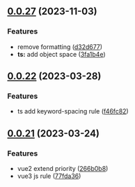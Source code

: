 ## [0.0.27](https://github.com/sujianqingfeng/eslint-config/compare/v0.0.25...v0.0.27) (2023-11-03)


### Features

* remove formatting ([d32d677](https://github.com/sujianqingfeng/eslint-config/commit/d32d677e02a27868304333a5c06b750436dbfd74))
* **ts:** add object space ([3fa1b4e](https://github.com/sujianqingfeng/eslint-config/commit/3fa1b4ee6a93c8801c1a4517d7370183c4a93248))



## [0.0.22](https://github.com/sujianqingfeng/eslint-config/compare/v0.0.21...v0.0.22) (2023-03-28)


### Features

* ts add keyword-spacing rule ([f46fc82](https://github.com/sujianqingfeng/eslint-config/commit/f46fc826f078a5d771e07c3a689514c8ba922ffa))



## [0.0.21](https://github.com/sujianqingfeng/eslint-config/compare/v0.0.20...v0.0.21) (2023-03-24)


### Features

* vue2 extend priority ([266b0b8](https://github.com/sujianqingfeng/eslint-config/commit/266b0b80ab5364955ab52d153b4f0c8e1071f4ea))
* vue3 js rule ([77fda36](https://github.com/sujianqingfeng/eslint-config/commit/77fda367a1cee02b4608caad74e3c8308207f64a))



